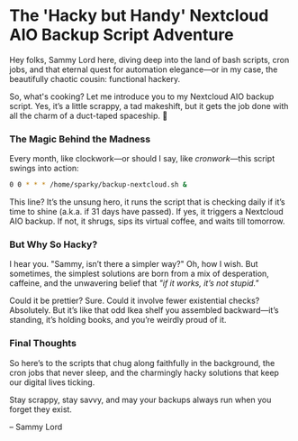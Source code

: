 # The 'Hacky but Handy' Nextcloud AIO Backup Script Adventure

Hey folks, Sammy Lord here, diving deep into the land of bash scripts, cron jobs, and that eternal quest for automation elegance—or in my case, the beautifully chaotic cousin: functional hackery.

So, what's cooking? Let me introduce you to my Nextcloud AIO backup script. Yes, it’s a little scrappy, a tad makeshift, but it gets the job done with all the charm of a duct-taped spaceship. 🚀

### The Magic Behind the Madness

Every month, like clockwork—or should I say, like *cronwork*—this script swings into action:

```bash
0 0 * * * /home/sparky/backup-nextcloud.sh &
```

This line? It’s the unsung hero, it runs the script that is checking daily if it’s time to shine (a.k.a. if 31 days have passed). If yes, it triggers a Nextcloud AIO backup. If not, it shrugs, sips its virtual coffee, and waits till tomorrow.

### But Why So Hacky?

I hear you. "Sammy, isn’t there a simpler way?" Oh, how I wish. But sometimes, the simplest solutions are born from a mix of desperation, caffeine, and the unwavering belief that *"if it works, it’s not stupid."*

Could it be prettier? Sure. Could it involve fewer existential checks? Absolutely. But it’s like that odd Ikea shelf you assembled backward—it’s standing, it’s holding books, and you’re weirdly proud of it.

### Final Thoughts

So here’s to the scripts that chug along faithfully in the background, the cron jobs that never sleep, and the charmingly hacky solutions that keep our digital lives ticking.

Stay scrappy, stay savvy, and may your backups always run when you forget they exist.

– Sammy Lord
